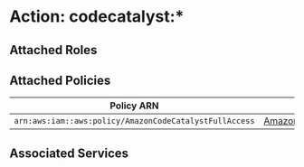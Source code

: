 # Action: codecatalyst:*

## Attached Roles

## Attached Policies

| Policy ARN | Policy Name |
|------------|-------------|
| `arn:aws:iam::aws:policy/AmazonCodeCatalystFullAccess` | [AmazonCodeCatalystFullAccess](../policies.md#amazoncodecatalystfullaccess) |

## Associated Services

